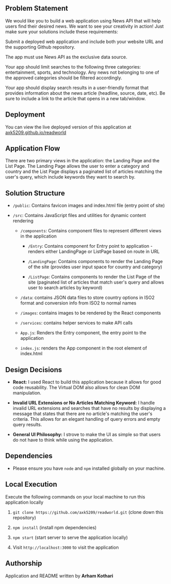 
## Problem Statement

We would like you to build a web application using News API that will help users find their desired news. We want to see your creativity in action! Just make sure your solutions include these requirements:

Submit a deployed web application and include both your website URL and the supporting Github repository.

The app must use News API as the exclusive data source.

Your app should limit searches to the following three categories: entertainment, sports, and technology. Any news not belonging to one of the approved categories should be filtered accordingly.

Your app should display search results in a user-friendly format that provides information about the news article (headline, source, date, etc). Be sure to include a link to the article that opens in a new tab/window.

  

## Deployment

You can view the live deployed version of this application at [axk5209.github.io/readworld](https://axk5209.github.io/readworld/)

  
## Application Flow

There are two primary views in the application: the Landing Page and the List Page. The Landing Page allows the user to enter a category and country and the List Page displays a paginated list of articles matching the user's query, which include keywords they want to search by.

## Solution Structure
- `/public`: Contains favicon images and index.html file (entry point of site)

- `/src`: Contains JavaScript files and utilities for dynamic content rendering

	-  `/components`: Contains component files to represent different views in the application

		-  	`/Entry`: Contains component for Entry point to application - renders either LandingPage or ListPage based on route in URL
	
		-  	`/LandingPage`: Contains components to render the Landing Page of the site (provides user input space for country and category)

		- 	`/ListPage`: Contains components to render the List Page of the site (paginated list of articles that match user's query and allows user to search articles by keyword)

	-  `/data`: contains JSON data files to store country options in ISO2 format and conversion info from ISO2 to normal names

	-  `/images`: contains images to be rendered by the React components

	-  `/services`: contains helper services to make API calls

	-  `App.js`: Renders the Entry component, the entry point to the application

	-  `index.js`: renders the App component in the root element of index.html


## Design Decisions

-  **React:** I used React to build this application because it allows for good code reusability. The Virtual DOM also allows for clean DOM manipulation. 
  
-  **Invalid URL  Extensions or No Articles Matching Keyword:** I handle invalid URL extensions and searches that have no results by displaying a message that states that there are no article's matching the user's criteria. This allows for an elegant handling of query errors and empty query results.

-  **General UI Philosophy:** I strove to make the UI as simple so that users do not have to think while using the application.


## Dependencies

- Please ensure you have `node`  and  `npm`  installed globally on your machine.
  
  
## Local Execution

Execute the following commands on your local machine to run this application locally

1. `git clone https://github.com/axk5209/readworld.git` (clone down this repository)

2. `npm install` (install npm dependencies)

3. `npm start` (start server to serve the application locally)

4. Visit `http://localhost:3000` to visit the application

## Authorship

Application and README written by **Arham Kothari** 